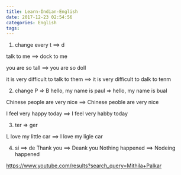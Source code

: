 ```yaml
---
title: Learn-Indian-English
date: 2017-12-23 02:54:56
categories: English
tags:
---
```


1. change every t ==> d

talk to me ==> dock to me

you are so tall ==> you are so doll

it is very difficult to talk to them ==> it is very difficult to dalk to tenm


2. change P  => B
hello, my name is paul => hello, my name is bual

Chinese people are very nice ==> Chinese peoble are very nice

I feel very happy today ==> I feel very habby today

3. ter  => ger

L love my little car ==> I love my ligle car

4. si  ==> de
Thank you ==> Deank you
Nothing happened ==> Nodeing happened

https://www.youtube.com/results?search_query=Mithila+Palkar
